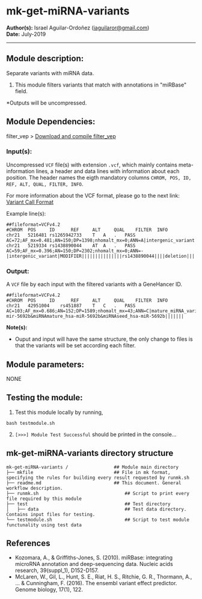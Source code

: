 # mk-get-miRNA-variants
**Author(s):** Israel Aguilar-Ordoñez (iaguilaror@gmail.com)  
**Date:** July-2019  

---

## Module description:
Separate variants with miRNA data.

1. This module filters variants that match with annotations in "miRBase" field.

*Outputs will be uncompressed.

## Module Dependencies:
filter_vep >
[Download and compile filter_vep](https://www.ensembl.org/info/docs/tools/vep/script/vep_filter.html)

### Input(s):

 Uncompressed `VCF` file(s) with extension `.vcf`, which mainly contains meta-information lines, a header and data lines with information about each position. The header names the eigth mandatory columns `CHROM, POS, ID, REF, ALT, QUAL, FILTER, INFO`. 

For more information about the VCF format, please go to the next link: [Variant Call Format](https://www.internationalgenome.org/wiki/Analysis/Variant%20Call%20Format/vcf-variant-call-format-version-40/)


Example line(s):
```
##fileformat=VCFv4.2
#CHROM  POS     ID      REF     ALT     QUAL    FILTER  INFO
chr21	5216481	rs1265942733	T	A	.	PASS	AC=72;AF_mx=0.481;AN=150;DP=1398;nhomalt_mx=0;ANN=A|intergenic_variant|MODIFIER|||||||||||||||rs1265942733||||SNV|||||||||||||||||chr21:g.5216481T>A||||||||||||||||||||||||||||8.338|0.617038||||||||||||||||||||||||||||||||||||||||||||||||||||||||||||||||||||||||||||||||
chr21	5219334	rs1438890044	AT	A	.	PASS	AC=59;AF_mx=0.396;AN=150;DP=2302;nhomalt_mx=0;ANN=-|intergenic_variant|MODIFIER|||||||||||||||rs1438890044||||deletion|||||||||||||||||chr21:g.5219335del||||||||||||||||||||||||||||3.288|0.152540||||||||||||||||||||||||||||||||||||||||||||||||||||||||||||||||||||||||||||||||
```


### Output:

A `VCF` file by each input with the filtered variants with a GeneHancer ID.

```
##fileformat=VCFv4.2
#CHROM  POS     ID      REF     ALT     QUAL    FILTER  INFO
chr21	42951004	rs451887	T	C	.	PASS	AC=103;AF_mx=0.686;AN=152;DP=1589;nhomalt_mx=43;ANN=C|mature_miRNA_variant|MODIFIER|MIR5692B|ENSG00000264580|Transcript|ENST00000579137.1|miRNA|1/1||ENST00000579137.1:n.11A>G||11/87|||||rs451887||-1||SNV|HGNC|HGNC:43535|YES||||||||||||||chr21:g.42951004T>C|0.8742|0.9395|0.7839|0.873|0.8678|0.8579|||0.9138|1||1|||0.92|0.5||1|gnomAD_AFR&gnomAD_ASJ|||||||||3.267|0.138611||rs451887|27807|31186|0.89165|589212|91|106|0.858491|40|27996|31402|0.891536|12516|8045|8630|0.932213|3755|1849|2128|0.868891|814|663|844|0.785545|266|1322|1558|0.848524|563|12430|7450|8524|0.874003|3248|4184|4554|0.918753|1921|13574|15312|0.886494|6023|3003|3470|0.865418|1298|239|290|0.824138|96|961|1082|0.88817|429|afr|8045|8630|0.932213|3755|27.83||||||||||||miRNAprimarytranscript_hsa-mir-5692b&miRNAmature_hsa-miR-5692b&miRNAseed_hsa-miR-5692b|||||||
```

**Note(s):**
* Ouput and input will have the same structure, the only change to files is that the variants will be set according each filter.


## Module parameters:
NONE

## Testing the module:

1. Test this module locally by running,
```
bash testmodule.sh
```

2. `[>>>] Module Test Successful` should be printed in the console...

## mk-get-miRNA-variants directory structure

````
mk-get-miRNA-variants /				    ## Module main directory
├── mkfile						   		## File in mk format, specifying the rules for building every result requested by runmk.sh
├── readme.md							## This document. General workflow description.
├── runmk.sh								## Script to print every file required by this module
├── test									## Test directory
│   ├── data								## Test data directory. Contains input files for testing.
└── testmodule.sh							## Script to test module functunality using test data
````

## References
* Kozomara, A., & Griffiths-Jones, S. (2010). miRBase: integrating microRNA annotation and deep-sequencing data. Nucleic acids research, 39(suppl_1), D152-D157.
* McLaren, W., Gil, L., Hunt, S. E., Riat, H. S., Ritchie, G. R., Thormann, A., ... & Cunningham, F. (2016). The ensembl variant effect predictor. Genome biology, 17(1), 122.
